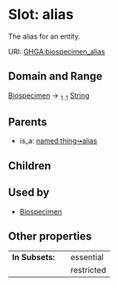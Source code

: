 
# Slot: alias


The alias for an entity.

URI: [GHGA:biospecimen_alias](https://w3id.org/GHGA/biospecimen_alias)


## Domain and Range

[Biospecimen](Biospecimen.md) &#8594;  <sub>1..1</sub> [String](types/String.md)

## Parents

 *  is_a: [named thing➞alias](named_thing_alias.md)

## Children


## Used by

 * [Biospecimen](Biospecimen.md)

## Other properties

|  |  |  |
| --- | --- | --- |
| **In Subsets:** | | essential |
|  | | restricted |

